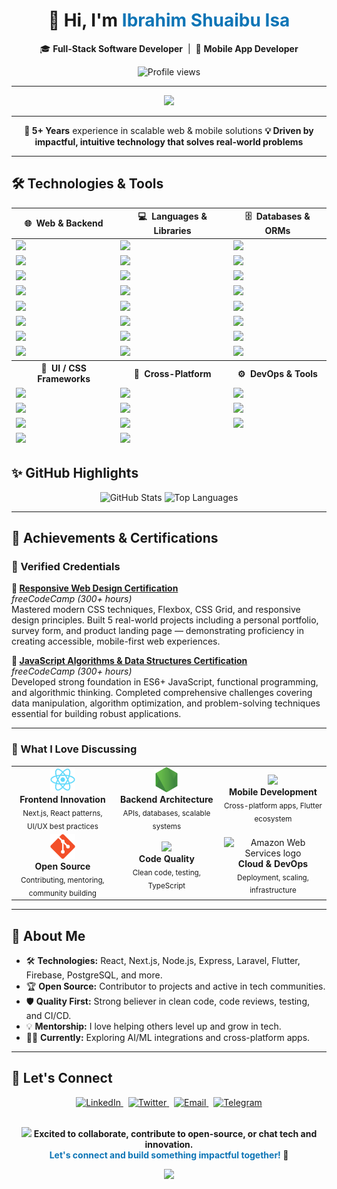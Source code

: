 <!-- Profile ReadMe for Ibrahim Shuaibu Isa | ShuaibuPassionateProgrammer -->

<div align="center">

# 👋 Hi, I'm <span style="color:#0e75b6"><b>Ibrahim Shuaibu Isa</b></span>  
🎓 <b>Full-Stack Software Developer</b> &nbsp;|&nbsp; 📱 <b>Mobile App Developer</b>

<img src="https://komarev.com/ghpvc/?username=ShuaibuPassionateProgrammer&label=Profile%20views&color=0e75b6&style=flat-square" alt="Profile views" />

</div>

---

<p align="center">
  <img src="https://readme-typing-svg.herokuapp.com?font=Fira+Code&weight=500&size=25&duration=3000&pause=2000&color=0e75b6&center=true&vCenter=true&width=950&lines=Creating+robust+solutions+for+the+future.;Passionate+about+clean+code+%26+user-centered+design.;Open+Source+Enthusiast+and+Mentor.;Let's+build+the+next+big+thing+together!+" />
</p>

---

<p align="center">
<b>💼 5+ Years</b> experience in scalable web & mobile solutions  
<b>💡 Driven by impactful, intuitive technology that solves real-world problems</b>
</p>

---

## 🛠️ Technologies & Tools

<div align="center">

<!-- TECHNOLOGY TABLE START -->
<table>
  <thead>
    <tr>
      <th>🌐&nbsp;&nbsp;<strong>Web & Backend</strong></th>
      <th>💻&nbsp;&nbsp;<strong>Languages & Libraries</strong></th>
      <th>🗄️&nbsp;&nbsp;<strong>Databases & ORMs</strong></th>
    </tr>
  </thead>
  <tbody>
    <tr>
      <td><img src="https://img.shields.io/badge/React-20232A?style=for-the-badge&logo=react&logoColor=61DAFB" /></td>
      <td><img src="https://img.shields.io/badge/JavaScript-F7DF1E?style=for-the-badge&logo=javascript&logoColor=black" /></td>
      <td><img src="https://img.shields.io/badge/MySQL-4479A1?style=for-the-badge&logo=mysql&logoColor=white" /></td>
    </tr>
    <tr>
      <td><img src="https://img.shields.io/badge/Next.js-000000?style=for-the-badge&logo=next.js&logoColor=white" /></td>
      <td><img src="https://img.shields.io/badge/TypeScript-3178C6?style=for-the-badge&logo=typescript&logoColor=white" /></td>
      <td><img src="https://img.shields.io/badge/PostgreSQL-4169E1?style=for-the-badge&logo=postgresql&logoColor=white" /></td>
    </tr>
    <tr>
      <td><img src="https://img.shields.io/badge/Express.js-000000?style=for-the-badge&logo=express&logoColor=white" /></td>
      <td><img src="https://img.shields.io/badge/Dart-0175C2?style=for-the-badge&logo=dart&logoColor=white" /></td>
      <td><img src="https://img.shields.io/badge/MongoDB-4EA94B?style=for-the-badge&logo=mongodb&logoColor=white" /></td>
    </tr>
    <tr>
      <td><img src="https://img.shields.io/badge/Node.js-339933?style=for-the-badge&logo=node.js&logoColor=white" /></td>
      <td><img src="https://img.shields.io/badge/Java-007396?style=for-the-badge&logo=java&logoColor=white" /></td>
      <td><img src="https://img.shields.io/badge/Mongoose-47A248?style=for-the-badge&logo=mongoose&logoColor=white" /></td>
    </tr>
    <tr>
      <td><img src="https://img.shields.io/badge/Laravel-FF2D20?style=for-the-badge&logo=laravel&logoColor=white" /></td>
      <td><img src="https://img.shields.io/badge/C++-00599C?style=for-the-badge&logo=c%2B%2B&logoColor=white" /></td>
      <td><img src="https://img.shields.io/badge/SQLite-003B57?style=for-the-badge&logo=sqlite&logoColor=white" /></td>
    </tr>
    <tr>
      <td><img src="https://img.shields.io/badge/PHP-777BB4?style=for-the-badge&logo=php&logoColor=white" /></td>
      <td><img src="https://img.shields.io/badge/C%23-239120?style=for-the-badge&logo=c-sharp&logoColor=white" /></td>
      <td><img src="https://img.shields.io/badge/Prisma-2D3748?style=for-the-badge&logo=prisma&logoColor=white" /></td>
    </tr>
    <tr>
      <td><img src="https://img.shields.io/badge/Supabase-3ECF8E?style=for-the-badge&logo=supabase&logoColor=white" /></td>
      <td><img src="https://img.shields.io/badge/Kotlin-7F52FF?style=for-the-badge&logo=kotlin&logoColor=white" /></td>
      <td><img src="https://img.shields.io/badge/Firebase-FFCA28?style=for-the-badge&logo=firebase&logoColor=black" /></td>
    </tr>
    <tr>
      <td><img src="https://img.shields.io/badge/Convex-1B1F23?style=for-the-badge&logo=convex&logoColor=56D364" /></td>
      <td><img src="https://img.shields.io/badge/C-00599C?style=for-the-badge&logo=c&logoColor=white" /></td>
      <td><img src="https://img.shields.io/badge/Appwrite-F02E65?style=for-the-badge&logo=appwrite&logoColor=white" /></td>
    </tr>
  </tbody>

  <tfoot>
    <tr>
      <th>🎨&nbsp;&nbsp;<strong>UI / CSS Frameworks</strong></th>
      <th>📱&nbsp;&nbsp;<strong>Cross-Platform</strong></th>
      <th>⚙️&nbsp;&nbsp;<strong>DevOps & Tools</strong></th>
    </tr>
    <tr>
      <td><img src="https://img.shields.io/badge/Tailwind-06B6D4?style=for-the-badge&logo=tailwindcss&logoColor=white" /></td>
      <td><img src="https://img.shields.io/badge/Flutter-02569B?style=for-the-badge&logo=flutter&logoColor=white" /></td>
      <td><img src="https://img.shields.io/badge/Git-F05032?style=for-the-badge&logo=git&logoColor=white" /></td>
    </tr>
    <tr>
      <td><img src="https://img.shields.io/badge/Bootstrap-7952B3?style=for-the-badge&logo=bootstrap&logoColor=white" /></td>
      <td><img src="https://img.shields.io/badge/React_Native-20232A?style=for-the-badge&logo=react&logoColor=61DAFB" /></td>
      <td><img src="https://img.shields.io/badge/GitHub-181717?style=for-the-badge&logo=github&logoColor=white" /></td>
    </tr>
    <tr>
      <td><img src="https://img.shields.io/badge/Chakra_UI-319795?style=for-the-badge&logo=chakraui&logoColor=white" /></td>
      <td><img src="https://img.shields.io/badge/Daisy_UI-5A0EF8?style=for-the-badge&logo=daisyui&logoColor=white" /></td>
      <td><img src="https://img.shields.io/badge/Docker-2496ED?style=for-the-badge&logo=docker&logoColor=white" /></td>
    </tr>
    <tr>
      <td><img src="https://img.shields.io/badge/Shadcn-000000?style=for-the-badge&logo=shadcn&logoColor=white" /></td>
      <td><img src="https://img.shields.io/badge/Radix_UI-161618?style=for-the-badge&logo=radix-ui&logoColor=white" /></td>
      <td></td>
    </tr>
  </tfoot>
</table>

</div>

## ✨ GitHub Highlights

<p align="center">
  <img src="https://github-readme-stats.vercel.app/api?username=ShuaibuPassionateProgrammer&show_icons=true&theme=radical&count_private=true" alt="GitHub Stats" height="170" />
  <img src="https://github-readme-stats.vercel.app/api/top-langs/?username=ShuaibuPassionateProgrammer&layout=compact&theme=radical" alt="Top Languages" height="170" />
  <!-- <img src="https://github-readme-streak-stats.herokuapp.com?user=ShuaibuPassionateProgrammer&theme=radical" alt="GitHub Streak" height="170"/>  -->
</p>

---

## 🏅 Achievements & Certifications

### 📜 Verified Credentials

**🎨 [Responsive Web Design Certification](https://www.freecodecamp.org/certification/ShuaibuPassionateProgrammer/responsive-web-design)**  
*freeCodeCamp (300+ hours)*  
Mastered modern CSS techniques, Flexbox, CSS Grid, and responsive design principles. Built 5 real-world projects including a personal portfolio, survey form, and product landing page — demonstrating proficiency in creating accessible, mobile-first web experiences.

**🧮 [JavaScript Algorithms & Data Structures Certification](https://www.freecodecamp.org/certification/ShuaibuPassionateProgrammer/javascript-algorithms-and-data-structures-v8)**  
*freeCodeCamp (300+ hours)*  
Developed strong foundation in ES6+ JavaScript, functional programming, and algorithmic thinking. Completed comprehensive challenges covering data manipulation, algorithm optimization, and problem-solving techniques essential for building robust applications.

---

### 💬 What I Love Discussing

<table align="center">
<tr>
<td align="center" width="200">
<img src="https://raw.githubusercontent.com/devicons/devicon/master/icons/react/react-original.svg" width="40"/><br>
<strong>Frontend Innovation</strong><br>
<sub>Next.js, React patterns, UI/UX best practices</sub>
</td>
<td align="center" width="200">
<img src="https://raw.githubusercontent.com/devicons/devicon/master/icons/nodejs/nodejs-original.svg" width="40"/><br>
<strong>Backend Architecture</strong><br>
<sub>APIs, databases, scalable systems</sub>
</td>
<td align="center" width="200">
<img src="https://cdn.jsdelivr.net/gh/devicons/devicon/icons/flutter/flutter-original.svg" width="40"/><br>
<strong>Mobile Development</strong><br>
<sub>Cross-platform apps, Flutter ecosystem</sub>
</td>
</tr>
<tr>
<td align="center" width="200">
<img src="https://raw.githubusercontent.com/devicons/devicon/master/icons/git/git-original.svg" width="40"/><br>
<strong>Open Source</strong><br>
<sub>Contributing, mentoring, community building</sub>
</td>
<td align="center" width="200">
<img src="https://cdn.jsdelivr.net/gh/devicons/devicon/icons/typescript/typescript-original.svg" width="40"/><br>
<strong>Code Quality</strong><br>
<sub>Clean code, testing, TypeScript</sub>
</td>
<td align="center" width="200">
<img src="https://cdn.jsdelivr.net/gh/devicons/devicon@v2.14/icons/amazonwebservices/amazonwebservices-original.svg" alt="Amazon Web Services logo" width="40" height="40" /><br>
<strong>Cloud & DevOps</strong><br>
<sub>Deployment, scaling, infrastructure</sub>
</td>
</tr>
</table>

---

## 🚀 About Me

- 🛠️ <b>Technologies:</b> React, Next.js, Node.js, Express, Laravel, Flutter, Firebase, PostgreSQL, and more.
- 🏆 <b>Open Source:</b> Contributor to projects and active in tech communities.
- 🛡️ <b>Quality First:</b> Strong believer in clean code, code reviews, testing, and CI/CD.
- 💡 <b>Mentorship:</b> I love helping others level up and grow in tech.
- 🧑‍💻 <b>Currently:</b> Exploring AI/ML integrations and cross-platform apps.

---

## 🤝 Let's Connect
<div align="center">
<a href="https://www.linkedin.com/in/shuaibu-ibrahim-76970b279/" target="_blank" title="Connect on LinkedIn">
  <img src="https://img.shields.io/badge/LinkedIn-%230A66C2.svg?&style=for-the-badge&logo=linkedin&logoColor=white" alt="LinkedIn"/>
</a>
&nbsp;
<a href="https://x.com/shuaibu92685472" target="_blank" title="Say hi on Twitter">
  <img src="https://img.shields.io/badge/Twitter-1DA1F2?style=for-the-badge&logo=twitter&logoColor=white" alt="Twitter"/>
</a>
&nbsp;
<a href="mailto:shuaibuibrahim523@gmail.com" title="Email me">
  <img src="https://img.shields.io/badge/Email-EA4335?style=for-the-badge&logo=gmail&logoColor=white" alt="Email"/>
</a>
&nbsp;
<a href="https://t.me/shuaibu_passionate_programmer" target="_blank" title="Contact me on Telegram">
  <img src="https://img.shields.io/badge/Telegram-2CA5E0?style=for-the-badge&logo=telegram&logoColor=white" alt="Telegram"/>
</a>
</div>
<br/>
<p align="center">
  <img src="https://raw.githubusercontent.com/rahulbanerjee26/githubProfileReadmeGenerator/main/gifs/wave.gif" width="35"/>
  <strong>Excited to collaborate, contribute to open-source, or chat tech and innovation.<br>
  <span style="color:
#0e75b6;">Let's connect and build something impactful together!</span> 🚀</strong>
</p>
<p align="center">
  <img src="https://capsule-render.vercel.app/api?type=waving&color=0e75b6&height=90&section=footer"/>
</p>
